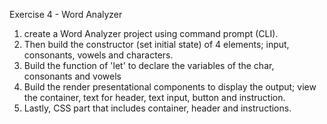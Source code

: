 Exercise 4 - Word Analyzer

1. create a Word Analyzer project using command prompt (CLI).
2. Then build the constructor (set initial state) of 4 elements; input, consonants, vowels and characters.
3. Build the function of 'let' to declare the variables of the char, consonants and vowels
4. Build the render presentational components to display the output; view the container, text for header, text input, button and instruction.
5. Lastly, CSS part that includes container, header and instructions.
